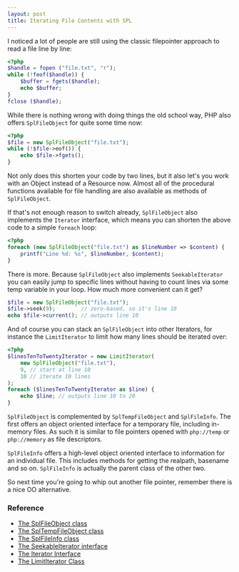 ```yaml
---
layout: post
title: Iterating File Contents with SPL
---
```


I noticed a lot of people are still using the classic filepointer approach to read a file line by line:

``` php
<?php
$handle = fopen ("file.txt", "r");
while (!feof($handle)) {
    $buffer = fgets($handle);
    echo $buffer;
}
fclose ($handle);
```

While there is nothing wrong with doing things the old school way, PHP also offers `SplFileObject` for quite some time now:

```php
<?php
$file = new SplFileObject("file.txt");
while (!$file->eof()) {
    echo $file->fgets();
}
```

Not only does this shorten your code by two lines, but it also let's you work with an Object instead of a Resource now. Almost all of the procedural functions available for file handling are also available as methods of `SplFileObject`.

If that's not enough reason to switch already, `SplFileObject` also implements the `Iterator` interface, which means you can shorten the above code to a simple `foreach` loop:

```php
<?php
foreach (new SplFileObject("file.txt") as $lineNumber => $content) {
    printf("Line %d: %s", $lineNumber, $content);
}
```

There is more. Because `SplFileObject` also implements `SeekableIterator` you can easily jump to specific lines without having to count lines via some temp variable in your loop. How much more convenient can it get?

~~~ php
$file = new SplFileObject("file.txt");
$file->seek(9);        // zero-based, so it's line 10
echo $file->current(); // outputs line 10
~~~

And of course you can stack an `SplFileObject` into other Iterators, for instance the `LimitIterator` to limit how many lines should be iterated over:

```php
<?php
$linesTenToTwentyIterator = new LimitIterator(
    new SplFileObject("file.txt"),
    9, // start at line 10
    10 // iterate 10 lines
);
foreach ($linesTenToTwentyIterator as $line) {
    echo $line; // outputs line 10 to 20
}
```

`SplFileObject` is complemented by `SplTempFileObject` and `SplFileInfo`. The first offers an object oriented interface for a temporary file, including in-memory files. As such it is similar to file pointers opened with `php://temp` or `php://memory` as file descriptors.

`SplFileInfo` offers a high-level object oriented interface to information for an individual file. This includes methods for getting the realpath, basename and so on. `SplFileInfo` is actually the parent class of the other two.

So next time you're going to whip out another file pointer, remember there is a nice OO alternative.

### Reference

- [The SplFileObject class](http://php.net/manual/en/class.splfileobject.php)
- [The SplTempFileObject class](http://php.net/manual/en/class.spltempfileobject.php)
- [The SplFileInfo class](http://php.net/manual/en/class.splfileinfo.php)
- [The SeekableIterator interface](http://php.net/manual/en/class.seekableiterator.php)
- [The Iterator Interface](http://php.net/manual/en/class.iterator.php)
- [The LimitIterator Class](http://php.net/manual/en/class.limititerator.php)

